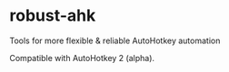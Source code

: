 # robust-ahk
Tools for more flexible &amp; reliable AutoHotkey automation

Compatible with AutoHotkey 2 (alpha).